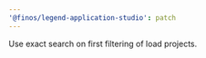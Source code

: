 ```yaml
---
'@finos/legend-application-studio': patch
---
```


Use exact search on first filtering of load projects.
